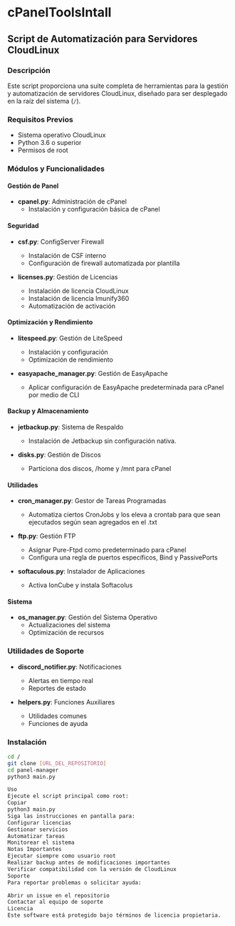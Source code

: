 # cPanelToolsIntall
## Script de Automatización para Servidores CloudLinux

### Descripción
Este script proporciona una suite completa de herramientas para la gestión y automatización de servidores CloudLinux, diseñado para ser desplegado en la raíz del sistema (`/`).

### Requisitos Previos
- Sistema operativo CloudLinux
- Python 3.6 o superior
- Permisos de root

### Módulos y Funcionalidades

#### Gestión de Panel
- **cpanel.py**: Administración de cPanel
  - Instalación y configuración básica de cPanel

#### Seguridad
- **csf.py**: ConfigServer Firewall
  - Instalación de CSF interno
  - Configuración de firewall automatizada por plantilla

- **licenses.py**: Gestión de Licencias
  - Instalación de licencia CloudLinux
  - Instalación de licencia Imunify360
  - Automatización de activación

#### Optimización y Rendimiento
- **litespeed.py**: Gestión de LiteSpeed
  - Instalación y configuración
  - Optimización de rendimiento

- **easyapache_manager.py**: Gestión de EasyApache
  - Aplicar configuración de EasyApache predeterminada para cPanel por medio de CLI
  
#### Backup y Almacenamiento
- **jetbackup.py**: Sistema de Respaldo
  - Instalación de Jetbackup sin configuración nativa.
    

- **disks.py**: Gestión de Discos
  - Particiona dos discos,  /home y /mnt para cPanel
    
#### Utilidades
- **cron_manager.py**: Gestor de Tareas Programadas
  - Automatiza ciertos CronJobs y los eleva a crontab para que sean ejecutados según sean agregados en el .txt


- **ftp.py**: Gestión FTP
  - Asignar Pure-Ftpd como predeterminado para cPanel
  - Configura una regla de puertos específicos, Bind y PassivePorts

- **softaculous.py**: Instalador de Aplicaciones
  - Activa IonCube y instala Softacolus

#### Sistema
- **os_manager.py**: Gestión del Sistema Operativo
  - Actualizaciones del sistema
  - Optimización de recursos

### Utilidades de Soporte
- **discord_notifier.py**: Notificaciones
  - Alertas en tiempo real
  - Reportes de estado

- **helpers.py**: Funciones Auxiliares
  - Utilidades comunes
  - Funciones de ayuda

### Instalación
```bash
cd /
git clone [URL_DEL_REPOSITORIO]
cd panel-manager
python3 main.py

Uso
Ejecute el script principal como root:
Copiar
python3 main.py
Siga las instrucciones en pantalla para:
Configurar licencias
Gestionar servicios
Automatizar tareas
Monitorear el sistema
Notas Importantes
Ejecutar siempre como usuario root
Realizar backup antes de modificaciones importantes
Verificar compatibilidad con la versión de CloudLinux
Soporte
Para reportar problemas o solicitar ayuda:

Abrir un issue en el repositorio
Contactar al equipo de soporte
Licencia
Este software está protegido bajo términos de licencia propietaria.
